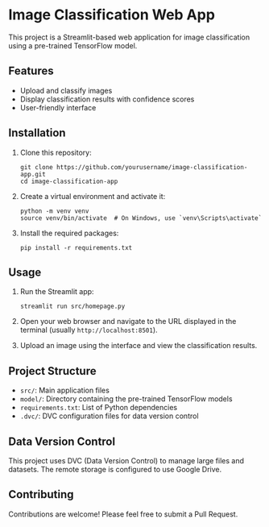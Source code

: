 # Image Classification Web App

This project is a Streamlit-based web application for image classification using a pre-trained TensorFlow model.

## Features

- Upload and classify images
- Display classification results with confidence scores
- User-friendly interface

## Installation

1. Clone this repository:
   ```
   git clone https://github.com/yourusername/image-classification-app.git
   cd image-classification-app
   ```

2. Create a virtual environment and activate it:
   ```
   python -m venv venv
   source venv/bin/activate  # On Windows, use `venv\Scripts\activate`
   ```

3. Install the required packages:
   ```
   pip install -r requirements.txt
   ```

## Usage

1. Run the Streamlit app:
   ```
   streamlit run src/homepage.py
   ```

2. Open your web browser and navigate to the URL displayed in the terminal (usually `http://localhost:8501`).

3. Upload an image using the interface and view the classification results.

## Project Structure

- `src/`: Main application files
- `model/`: Directory containing the pre-trained TensorFlow models
- `requirements.txt`: List of Python dependencies
- `.dvc/`: DVC configuration files for data version control

## Data Version Control

This project uses DVC (Data Version Control) to manage large files and datasets. The remote storage is configured to use Google Drive.

## Contributing

Contributions are welcome! Please feel free to submit a Pull Request.
